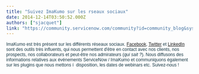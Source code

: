 ```yaml
---
title: "Suivez ImaKumo sur les rseaux sociaux"
date: 2014-12-14T03:50:52.000Z
authors: ["sjacquet"]
link: "https://community.servicenow.com/community?id=community_blog&sys_id=fdbd6aa9dbd0dbc01dcaf3231f9619ee"
---
```

<p><span style="color: #153643; font-family: sans-serif; font-size: 12px;">ImaKumo est très présent sur les différents réseaux sociaux. </span><a title="r-fr.facebook.com/imakumo%20" href="https://fr-fr.facebook.com/imakumo%20" style="font-family: sans-serif; font-size: 12px;" target="_blank">Facebook</a><span style="color: #153643; font-family: sans-serif; font-size: 12px;">, </span><a title="witter.com/imakumo" href="https://twitter.com/imakumo" style="font-family: sans-serif; font-size: 12px;">Twitter</a><span style="color: #153643; font-family: sans-serif; font-size: 12px;"> et </span><a title="ww.linkedin.com/company/imakumo/%20" href="https://www.linkedin.com/company/imakumo/%20" style="font-family: sans-serif; font-size: 12px;" target="_blank">LinkedIn</a><span style="color: #153643; font-family: sans-serif; font-size: 12px;"> sont des outils très influents, qui nous permettent d'être en contact avec nos clients, nos prospects, nos collaborateurs et peut-être nos admirateurs (</span><span style="color: #153643; font-family: sans-serif; font-size: 12px;"><em>qui sait ?</em></span><span style="color: #153643; font-family: sans-serif; font-size: 12px;">). Nous diffusons des informations relatives aux événements ServiceNow / ImaKumo et communiquons également sur les plugins que nous mettons í  disposition, les dates de webinars etc. Suivez-nous !</span></p>